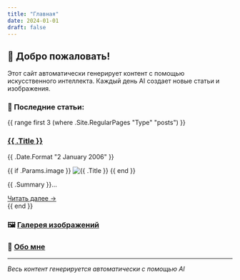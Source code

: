 ```yaml
---
title: "Главная"
date: 2024-01-01
draft: false
---
```


## 🚀 Добро пожаловать!

Этот сайт автоматически генерирует контент с помощью искусственного интеллекта. Каждый день AI создает новые статьи и изображения.

### 📖 Последние статьи:

<div class="recent-posts">
{{ range first 3 (where .Site.RegularPages "Type" "posts") }}
<div class="post-preview">
    <h3><a href="{{ .Permalink }}">{{ .Title }}</a></h3>
    <p class="date">{{ .Date.Format "2 January 2006" }}</p>
    {{ if .Params.image }}
    <img src="{{ .Params.image }}" alt="{{ .Title }}" class="post-image">
    {{ end }}
    <p>{{ .Summary }}...</p>
    <a href="{{ .Permalink }}" class="read-more">Читать далее →</a>
</div>
{{ end }}
</div>

### 🖼️ [Галерея изображений](/gallery/)

### 👤 [Обо мне](/about/)

---

*Весь контент генерируется автоматически с помощью AI*
